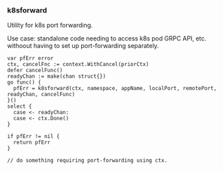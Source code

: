 ### k8sforward

Utility for k8s port forwarding.

Use case: standalone code needing to access k8s pod GRPC API, etc. withoout having to set up port-forwarding separately.

```
var pfErr error
ctx, cancelFnc := context.WithCancel(priorCtx)
defer cancelFunc()
readyChan := make(chan struct{})
go func() {
  pfErr = k8sforward(ctx, namespace, appName, localPort, remotePort, readyChan, cancelFunc)
}()
select {
  case <- readyChan:
  case <- ctx.Done()
}

if pfErr != nil {
  return pfErr
}

// do something requiring port-forwarding using ctx.
```

